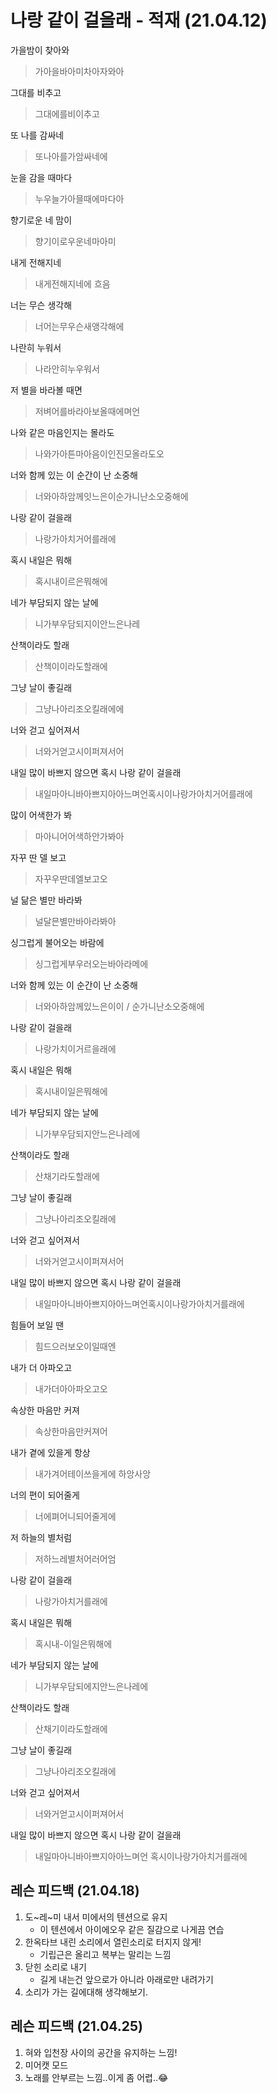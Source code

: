 # 나랑 같이 걸을래 - 적재 (21.04.12)

가을밤이 찾아와

> 가아을바아미차아자와아

그대를 비추고

> 그대에를비이추고

또 나를 감싸네

> 또나아를가암싸네에

눈을 감을 때마다

> 누우늘가아믈때에마다아

향기로운 네 맘이

> 향기이로우운네마아미

내게 전해지네

> 내게전해지네에 흐음

너는 무슨 생각해

> 너어는무우슨새앵각해에

나란히 누워서

> 나라안히누우워서

저 별을 바라볼 때면

> 저벼어를바라아보올때에며언

나와 같은 마음인지는 몰라도

> 나와가아튼마아음이인진모올라도오

너와 함께 있는 이 순간이 난 소중해

> 너와아하암께잇느은이순가니난소오중해에

나랑 같이 걸을래

> 나랑가아치거어를래에

혹시 내일은 뭐해

> 혹시내이르은뭐해에

네가 부담되지 않는 날에

> 니가부우담되지이안느은나레

산책이라도 할래

> 산책이이라도할래에

그냥 날이 좋길래

> 그냥나아리조오킬래에에

너와 걷고 싶어져서

> 너와거얻고시이퍼져서어

내일 많이 바쁘지 않으면 혹시 나랑 같이 걸을래

> 내일마아니바아쁘지아아느며언혹시이나랑가아치거어를래에

많이 어색한가 봐

> 마아니어어색하안가봐아

자꾸 딴 델 보고

> 자꾸우딴데엘보고오

널 닮은 별만 바라봐

> 널달믄별만바아라봐아

싱그럽게 불어오는 바람에

> 싱그럽게부우러오는바아라메에

너와 함께 있는 이 순간이 난 소중해

> 너와아하암께있느은이이 / 순가니난소오중해에

나랑 같이 걸을래

> 나랑가치이거르을래에

혹시 내일은 뭐해

> 혹시내이일은뭐해에

네가 부담되지 않는 날에

> 니가부우담되지안느은나레에

산책이라도 할래

> 산채기라도할래에

그냥 날이 좋길래

> 그냥나아리조오킬래에

너와 걷고 싶어져서

> 너와거얻고시이퍼져서어

내일 많이 바쁘지 않으면 혹시 나랑 같이 걸을래

> 내일마아니바아쁘지아아느며언혹시이나랑가아치거를래에

힘들어 보일 땐

> 힘드으러보오이일때엔

내가 더 아파오고

> 내가더아아파오고오

속상한 마음만 커져

> 속상한마음만커져어

내가 곁에 있을게 항상

> 내가겨어테이쓰을게에 하앙사앙

너의 편이 되어줄게

> 너에펴어니되어줄게에

저 하늘의 별처럼

>저하느레별처어러어엄

나랑 같이 걸을래

>나랑가아치거를래에

혹시 내일은 뭐해

> 혹시내-이일은뭐해에

네가 부담되지 않는 날에

> 니가부우담되에지안느은나레에

산책이라도 할래

> 산채기이라도할래에

그냥 날이 좋길래	

> 그냥나아리조오킬래에

너와 걷고 싶어져서

> 너와거얻고시이퍼져어서

내일 많이 바쁘지 않으면 혹시 나랑 같이 걸을래

> 내일마아니바아쁘지아아느며언 혹시이나랑가아치거를래에



## 레슨 피드백 (21.04.18)

1. 도~레~미 내서 미에서의 텐션으로 유지
   - 이 텐션에서 아이에오우 같은 질감으로 나게끔 연습
2. 한옥타브 내린 소리에서 열린소리로 터지지 않게!
   - 기립근은 올리고 복부는 말리는 느낌
3. 닫힌 소리로 내기
   - 길게 내는건 앞으로가 아니라 아래로만 내려가기
4. 소리가 가는 길에대해 생각해보기.



## 레슨 피드백 (21.04.25)

1. 혀와 입천장 사이의 공간을 유지하는 느낌!
2. 미어캣 모드
3. 노래를 안부르는 느낌..이게 좀 어렵..😂